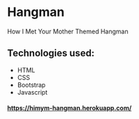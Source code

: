 # Hangman


How I Met Your Mother Themed Hangman

## Technologies used:
* HTML
* CSS
* Bootstrap
* Javascript

#### https://himym-hangman.herokuapp.com/